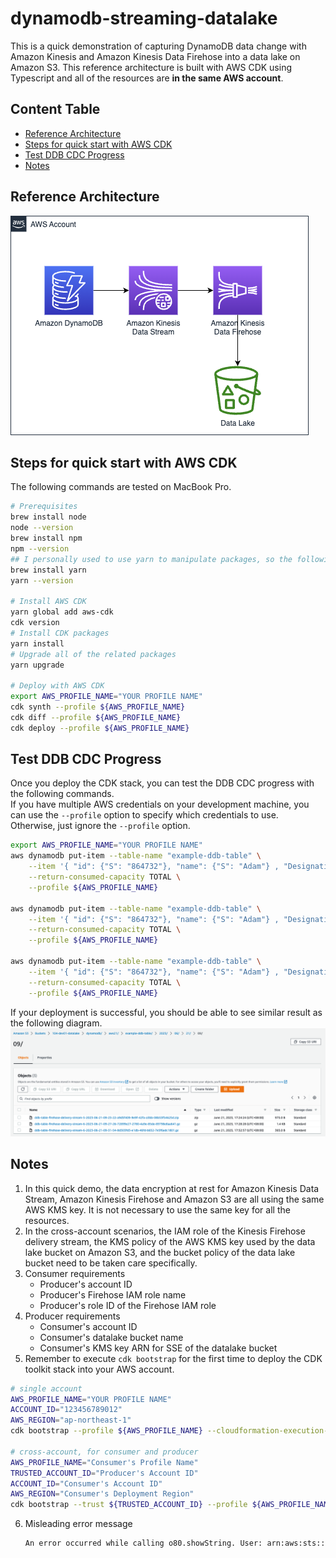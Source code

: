 # dynamodb-streaming-datalake
This is a quick demonstration of capturing DynamoDB data change with Amazon Kinesis and Amazon Kinesis Data Firehose into a data lake on Amazon S3. This reference architecture is built with AWS CDK using Typescript and all of the resources are **in the same AWS account**.
## Content Table
* [Reference Architecture](#reference-architecture)  
* [Steps for quick start with AWS CDK](#steps-for-quick-start-with-aws-cdk)  
* [Test DDB CDC Progress](#test-ddb-cdc-progress)
* [Notes](#notes)  
## Reference Architecture
![reference architecture](images/ddb%20cdc%20into%20data%20lake.png)

## Steps for quick start with AWS CDK
The following commands are tested on MacBook Pro.
```bash
# Prerequisites
brew install node
node --version
brew install npm
npm --version
## I personally used to use yarn to manipulate packages, so the following installation, i.e., yarn, is optional. For the installation of CDK itself and related packages, npm and yarn all all available. I will present the yarn commands here.
brew install yarn
yarn --version

# Install AWS CDK
yarn global add aws-cdk
cdk version
# Install CDK packages
yarn install
# Upgrade all of the related packages
yarn upgrade

# Deploy with AWS CDK
export AWS_PROFILE_NAME="YOUR PROFILE NAME"
cdk synth --profile ${AWS_PROFILE_NAME}
cdk diff --profile ${AWS_PROFILE_NAME}
cdk deploy --profile ${AWS_PROFILE_NAME}
```

## Test DDB CDC Progress
Once you deploy the CDK stack, you can test the DDB CDC progress with the following commands.  
If you have multiple AWS credentials on your development machine, you can use the `--profile` option to specify which credentials to use. Otherwise, just ignore the `--profile` option.
```bash
export AWS_PROFILE_NAME="YOUR PROFILE NAME"
aws dynamodb put-item --table-name "example-ddb-table" \
	--item '{ "id": {"S": "864732"}, "name": {"S": "Adam"} , "Designation": {"S": "Architect"} }' \
	--return-consumed-capacity TOTAL \
	--profile ${AWS_PROFILE_NAME}

aws dynamodb put-item --table-name "example-ddb-table" \
	--item '{ "id": {"S": "864732"}, "name": {"S": "Adam"} , "Designation": {"S": "Sr. Architect"} }' \
	--return-consumed-capacity TOTAL \
	--profile ${AWS_PROFILE_NAME}

aws dynamodb put-item --table-name "example-ddb-table" \
	--item '{ "id": {"S": "864732"}, "name": {"S": "Adam"} , "Designation": {"S": "Developer Advocate"} }' \
	--return-consumed-capacity TOTAL \
	--profile ${AWS_PROFILE_NAME}
```
If your deployment is successful, you should be able to see similar result as the following diagram.
![reference result](images/ddb%20cdc%20result.png)

## Notes
1. In this quick demo, the data encryption at rest for Amazon Kinesis Data Stream, Amazon Kinesis Firehose and Amazon S3 are all using the same AWS KMS key. It is not necessary to use the same key for all the resources.
2. In the cross-account scenarios, the IAM role of the Kinesis Firehose delivery stream, the KMS policy of the AWS KMS key used by the data lake bucket on Amazon S3, and the bucket policy of the data lake bucket need to be taken care specifically.
3. Consumer requirements
   * Producer's account ID
   * Producer's Firehose IAM role name
   * Producer's role ID of the Firehose IAM role
4. Producer requirements
    * Consumer's account ID
    * Consumer's datalake bucket name
    * Consumer's KMS key ARN for SSE of the datalake bucket
5. Remember to execute `cdk bootstrap` for the first time to deploy the CDK toolkit stack into your AWS account.  
```bash
# single account
AWS_PROFILE_NAME="YOUR PROFILE NAME"
ACCOUNT_ID="123456789012"
AWS_REGION="ap-northeast-1"
cdk bootstrap --profile ${AWS_PROFILE_NAME} --cloudformation-execution-policies arn:aws:iam::aws:policy/AdministratorAccess aws://${ACCOUNT_ID}/${AWS_REGION}

# cross-account, for consumer and producer
AWS_PROFILE_NAME="Consumer's Profile Name"
TRUSTED_ACCOUNT_ID="Producer's Account ID"
ACCOUNT_ID="Consumer's Account ID"
AWS_REGION="Consumer's Deployment Region"
cdk bootstrap --trust ${TRUSTED_ACCOUNT_ID} --profile ${AWS_PROFILE_NAME} --cloudformation-execution-policies arn:aws:iam::aws:policy/AdministratorAccess aws://${ACCOUNT_ID}/${AWS_REGION}
```
6. Misleading error message
   ```bash
   An error occurred while calling o80.showString. User: arn:aws:sts::${ConsumerAccountId}:assumed-role/ddb-cross-account-full-load-glue-job-role/GlueJobRunnerSession is not authorized to perform: dynamodb:DescribeTable on resource: arn:aws:dynamodb:ap-northeast-1:${ConsumerAccountId}:table/example-ddb-table because no identity-based policy allows the dynamodb:DescribeTable action (Service: AmazonDynamoDBv2; Status Code: 400; Error Code: AccessDeniedException; Request ID: N5ACV5ES40I4OSKCFQO9KJ8NP3VV4KQNSO5AEMVJF66Q9ASUAAJG; Proxy: null)
   ```